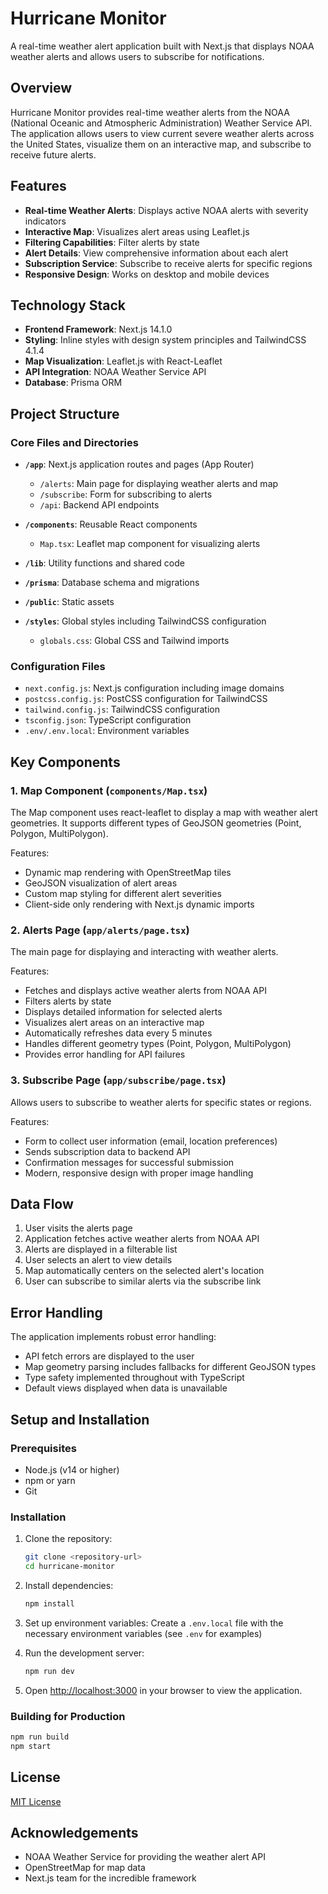 # Hurricane Monitor

A real-time weather alert application built with Next.js that displays NOAA weather alerts and allows users to subscribe for notifications.

## Overview
Hurricane Monitor provides real-time weather alerts from the NOAA (National Oceanic and Atmospheric Administration) Weather Service API. The application allows users to view current severe weather alerts across the United States, visualize them on an interactive map, and subscribe to receive future alerts.

## Features

- **Real-time Weather Alerts**: Displays active NOAA alerts with severity indicators
- **Interactive Map**: Visualizes alert areas using Leaflet.js
- **Filtering Capabilities**: Filter alerts by state
- **Alert Details**: View comprehensive information about each alert
- **Subscription Service**: Subscribe to receive alerts for specific regions
- **Responsive Design**: Works on desktop and mobile devices

## Technology Stack

- **Frontend Framework**: Next.js 14.1.0
- **Styling**: Inline styles with design system principles and TailwindCSS 4.1.4
- **Map Visualization**: Leaflet.js with React-Leaflet
- **API Integration**: NOAA Weather Service API
- **Database**: Prisma ORM

## Project Structure

### Core Files and Directories

- **`/app`**: Next.js application routes and pages (App Router)
  - `/alerts`: Main page for displaying weather alerts and map
  - `/subscribe`: Form for subscribing to alerts
  - `/api`: Backend API endpoints

- **`/components`**: Reusable React components
  - `Map.tsx`: Leaflet map component for visualizing alerts

- **`/lib`**: Utility functions and shared code

- **`/prisma`**: Database schema and migrations

- **`/public`**: Static assets

- **`/styles`**: Global styles including TailwindCSS configuration
  - `globals.css`: Global CSS and Tailwind imports

### Configuration Files

- `next.config.js`: Next.js configuration including image domains
- `postcss.config.js`: PostCSS configuration for TailwindCSS
- `tailwind.config.js`: TailwindCSS configuration
- `tsconfig.json`: TypeScript configuration
- `.env/.env.local`: Environment variables

## Key Components

### 1. Map Component (`components/Map.tsx`)

The Map component uses react-leaflet to display a map with weather alert geometries. It supports different types of GeoJSON geometries (Point, Polygon, MultiPolygon).

Features:
- Dynamic map rendering with OpenStreetMap tiles
- GeoJSON visualization of alert areas
- Custom map styling for different alert severities
- Client-side only rendering with Next.js dynamic imports

### 2. Alerts Page (`app/alerts/page.tsx`)

The main page for displaying and interacting with weather alerts.

Features:
- Fetches and displays active weather alerts from NOAA API
- Filters alerts by state
- Displays detailed information for selected alerts
- Visualizes alert areas on an interactive map
- Automatically refreshes data every 5 minutes
- Handles different geometry types (Point, Polygon, MultiPolygon)
- Provides error handling for API failures

### 3. Subscribe Page (`app/subscribe/page.tsx`)

Allows users to subscribe to weather alerts for specific states or regions.

Features:
- Form to collect user information (email, location preferences)
- Sends subscription data to backend API
- Confirmation messages for successful submission
- Modern, responsive design with proper image handling

## Data Flow

1. User visits the alerts page
2. Application fetches active weather alerts from NOAA API
3. Alerts are displayed in a filterable list
4. User selects an alert to view details
5. Map automatically centers on the selected alert's location
6. User can subscribe to similar alerts via the subscribe link

## Error Handling

The application implements robust error handling:
- API fetch errors are displayed to the user
- Map geometry parsing includes fallbacks for different GeoJSON types
- Type safety implemented throughout with TypeScript
- Default views displayed when data is unavailable

## Setup and Installation

### Prerequisites

- Node.js (v14 or higher)
- npm or yarn
- Git

### Installation

1. Clone the repository:
   ```bash
   git clone <repository-url>
   cd hurricane-monitor
   ```

2. Install dependencies:
   ```bash
   npm install
   ```

3. Set up environment variables:
   Create a `.env.local` file with the necessary environment variables (see `.env` for examples)

4. Run the development server:
   ```bash
   npm run dev
   ```

5. Open [http://localhost:3000](http://localhost:3000) in your browser to view the application.

### Building for Production

```bash
npm run build
npm start
```

## License

[MIT License](LICENSE)

## Acknowledgements

- NOAA Weather Service for providing the weather alert API
- OpenStreetMap for map data
- Next.js team for the incredible framework
